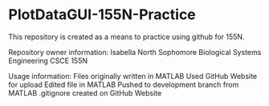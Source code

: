 # PlotDataGUI-155N-Practice
This repository is created as a means to practice using github for 155N. 

Repository owner information:
Isabella North
Sophomore
Biological Systems Engineering
CSCE 155N

Usage information:
Files originally written in MATLAB
Used GitHub Website for upload
Edited file in MATLAB
Pushed to development branch from MATLAB
.gitignore created on GitHub Website
